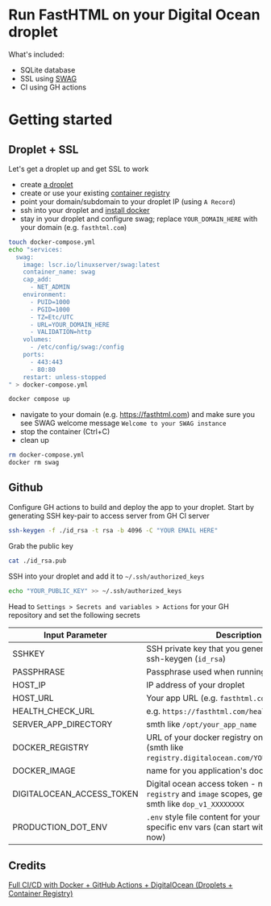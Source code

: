 # Run FastHTML on your Digital Ocean droplet

What's included:

- SQLite database
- SSL using [SWAG](https://github.com/linuxserver/docker-swag)
- CI using GH actions

# Getting started

## Droplet + SSL

Let's get a droplet up and get SSL to work

- create [a droplet](https://cloud.digitalocean.com/droplets?i=102a02)
- create or use your existing [container registry](https://cloud.digitalocean.com/registry)
- point your domain/subdomain to your droplet IP (using `A Record`)
- ssh into your droplet and [install docker](https://docs.docker.com/engine/install/ubuntu/#install-using-the-repository)
- stay in your droplet and configure swag; replace `YOUR_DOMAIN_HERE` with your domain (e.g. `fasthtml.com`)

```bash
touch docker-compose.yml
echo "services:
  swag:
    image: lscr.io/linuxserver/swag:latest
    container_name: swag
    cap_add:
      - NET_ADMIN
    environment:
      - PUID=1000
      - PGID=1000
      - TZ=Etc/UTC
      - URL=YOUR_DOMAIN_HERE
      - VALIDATION=http
    volumes:
      - /etc/config/swag:/config
    ports:
      - 443:443
      - 80:80
    restart: unless-stopped
" > docker-compose.yml

docker compose up
```
- navigate to your domain (e.g. https://fasthtml.com) and make sure you see SWAG welcome message `Welcome to your SWAG instance`
- stop the container (Ctrl+C)
- clean up

```bash
rm docker-compose.yml
docker rm swag
```

## Github 

Configure GH actions to build and deploy the app to your droplet. Start by generating SSH key-pair to access server from GH CI server

```bash
ssh-keygen -f ./id_rsa -t rsa -b 4096 -C "YOUR EMAIL HERE"
```

Grab the public key 

```bash
cat ./id_rsa.pub
```

SSH into your droplet and add it to `~/.ssh/authorized_keys`

```bash
echo "YOUR_PUBLIC_KEY" >> ~/.ssh/authorized_keys
```

Head to `Settings > Secrets and variables > Actions` for your GH repository and set the following secrets


| Input Parameter    | Description            |
|--------------------|------------------------|
| SSHKEY             | SSH private key that you generated above using ssh-keygen (`id_rsa`)        |
| PASSPHRASE         | Passphrase used when running ssh-keygen |
| HOST_IP            | IP address of your droplet |
| HOST_URL           | Your app URL (e.g. `fasthtml.com` )   |
| HEALTH_CHECK_URL   | e.g. `https://fasthtml.com/healthcheck`|
| SERVER_APP_DIRECTORY | smth like `/opt/your_app_name`      |
| DOCKER_REGISTRY     |  URL of your docker registry on Digital ocean (smth like `registry.digitalocean.com/YOUR_REGISTRY_NAME`) |
| DOCKER_IMAGE        | name for you application's docker image |
| DIGITALOCEAN_ACCESS_TOKEN | Digital ocean access token - needs at least `registry` and `image` scopes, get it [here](https://cloud.digitalocean.com/account/api/tokens) looks smth like `dop_v1_XXXXXXXX`|
| PRODUCTION_DOT_ENV | `.env` style file content for your application specific env vars (can start with `FOO=bar` for now) |

## Credits

[Full CI/CD with Docker + GitHub Actions + DigitalOcean (Droplets + Container Registry)](https://faun.pub/full-ci-cd-with-docker-github-actions-digitalocean-droplets-container-registry-db2938db8246)
